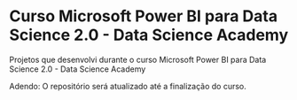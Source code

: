 # Curso Microsoft Power BI para Data Science 2.0 - Data Science Academy
 Projetos que desenvolvi durante o curso Microsoft Power BI para Data Science 2.0 - Data Science Academy
 
 Adendo: O repositório será atualizado até a finalização do curso.
